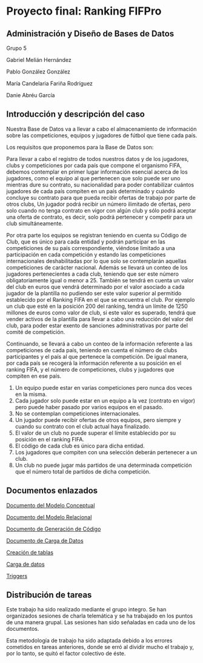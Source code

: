 # Proyecto final: Ranking FIFPro

## Administración y Diseño de Bases de Datos

Grupo 5

Gabriel Melián Hernández

Pablo González González

María Candelaria Fariña Rodríguez

Danie Abréu García


## Introducción y descripción del caso

Nuestra Base de Datos va a llevar a cabo el almacenamiento de información
sobre las competiciones, equipos y jugadores de fútbol que tiene cada país.

Los requisitos que proponemos para la Base de Datos son:

Para llevar a cabo el registro de todos nuestros datos y de los jugadores, clubs y
competiciones por cada país que compone el organismo FIFA, debemos contemplar en primer lugar información esencial acerca de los jugadores, como el equipo al que pertenecen que solo puede ser uno mientras dure su contrato, su nacionalidad para poder contabilizar cuántos jugadores de cada país compiten en un país determinado y cuándo concluye su contrato para que pueda recibir ofertas de trabajo por parte de otros clubs, Un jugador podrá recibir un número ilimitado de ofertas, pero solo cuando no tenga contrato en vigor con algún club y sólo podrá aceptar una oferta de contrato, es decir, solo podrá pertenecer y competir para un club simultáneamente.

Por otra parte los equipos se registran teniendo en cuenta su Código de Club, que es único
para cada entidad y podrán participar en las competiciones de su país correspondiente, viéndose limitado a una participación en cada competición y estando las competiciones internacionales deshabilitadas por lo que solo se contemplarán aquellas competiciones de carácter nacional. Además se llevará un conteo de los jugadores pertenecientes a cada club, teniendo que ser este número obligatoriamente igual o menor a 25. También se tendrá en cuenta un valor del club en euros que vendrá determinado por el valor asociado a cada jugador de la plantilla no pudiendo ser este valor superior al permitido establecido por el Ranking FIFA en el que se encuentra el club. Por ejemplo un club que esté en la posición 200 del ranking, tendrá un límite de 1250 millones de euros como valor
de club, si este valor es superado, tendrá que vender activos de la plantilla para llevar a cabo una reducción del valor del club, para poder estar exento de sanciones administrativas por parte del comité de competición.

Continuando, se llevará a cabo un conteo de la información referente a las competiciones de cada país, teniendo en cuenta el número de clubs participantes y el país al que pertenece la competición. De igual manera, por cada país se recogerá la información referente a su posición en el ranking FIFA, y el número de competiciones, clubs y jugadores que compiten en ese país.

1. Un equipo puede estar en varias competiciones pero nunca dos veces en la misma.
2. Cada jugador solo puede estar en un equipo a la vez (contrato en vigor) pero puede haber
   pasado por varios equipos en el pasado.
3. No se contemplan competiciones internacionales.
4. Un jugador puede recibir ofertas de otros equipos, pero siempre y cuando su contrato con el
   club actual haya finalizado.
5. El valor de un club no puede superar el límite establecido por su posición en el ranking FIFA.
6. El código de cada club es único para dicha entidad.
7. Los jugadores que compiten con una selección deberán pertenecer a un club.
8. Un club no puede jugar más partidos de una determinada competición que el número total de partidos de dicha competición.


## Documentos enlazados

[Documento del Modelo Conceptual](https://github.com/PabloGonzalezGonzalez/adbd2021/blob/main/ProyectoFinal/Documentos/Modelo%20Conceptual-Grupo%205.pdf)

[Documento del Modelo Relacional](https://github.com/PabloGonzalezGonzalez/adbd2021/blob/main/ProyectoFinal/Documentos/Modelo%20Relacional-Grupo5.pdf)

[Documento de Generación de Código](https://github.com/PabloGonzalezGonzalez/adbd2021/blob/main/ProyectoFinal/Documentos/Scripts-Grupo5.pdf)

[Documento de Carga de Datos](https://github.com/PabloGonzalezGonzalez/adbd2021/blob/main/ProyectoFinal/Documentos/Pruebas-Grupo5.pdf)

[Creación de tablas](https://github.com/PabloGonzalezGonzalez/adbd2021/blob/main/ProyectoFinal/Documentos/CreacionTablas.sql)

[Carga de datos](https://github.com/PabloGonzalezGonzalez/adbd2021/blob/main/ProyectoFinal/Documentos/carga_datos.sql)

[Triggers](https://github.com/PabloGonzalezGonzalez/adbd2021/blob/main/ProyectoFinal/Documentos/triggers.sql)


## Distribución de tareas

Este trabajo ha sido realizado mediante el grupo integro. Se han organizados sesiones de charla telemática y se ha trabajado en los puntos de una manera grupal. Las sesiones han sido señaladas en cada uno de los documentos.

Esta metodología de trabajo ha sido adaptada debido a los errores cometidos en tareas anteriores, donde se erró al dividir mucho el trabajo y, por lo tanto, se quitó el factor colectivo de éste.
